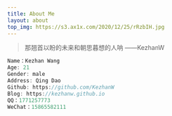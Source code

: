 ```yaml
---
title: About Me
layout: about
top_img: https://s3.ax1x.com/2020/12/25/rRzbIH.jpg
---
```


>那翘首以盼的未来和朝思暮想的人呐
>                              ——KezhanW

``` C#
Name：Kezhan Wang
Age: 21
Gender: male
Address: Qing Dao
Github: https://github.com/KezhanW
Blog: https://kezhanw.github.io
QQ：1771257773
WeChat：15865582111
```
